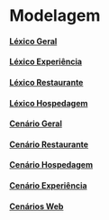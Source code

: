 <h1>Modelagem</h1>

<div class="row">
  <div class="col s12 m3 center-align">
  <a href="lexicos_cenarios/lex_geral" class="module-link">
    <h4 class="promo-heading">
     Léxico Geral
    </h4>
  </a>
  </div>

  <div class="col s12 m3 center-align">
  <a href="lexicos_cenarios/lex_experiencia" class="module-link">
    <h4 class="promo-heading">
     Léxico Experiência
    </h4>
  </a>
  </div>

  <div class="col s12 m3 center-align">
  <a href="lexicos_cenarios/lex_restaurantes" class="module-link">
    <h4 class="promo-heading">
     Léxico Restaurante
    </h4>
  </a>
  </div>
  <div class="col s12 m3 center-align">
  <a href="lexicos_cenarios/lex_hospedagem" class="module-link">
    <h4 class="promo-heading">
     Léxico Hospedagem
    </h4>
  </a>
  </div>
</div>

<div class="row">
  <div class="col s12 m3 center-align">
    <a href="lexicos_cenarios/cen_geral" class="module-link">
      <h4 class="promo-heading">
       Cenário Geral
      </h4>
    </a>
  </div>
  <div class="col s12 m3 center-align">
    <a href="lexicos_cenarios/cen_restaurantes" class="module-link">
      <h4 class="promo-heading">
       Cenário Restaurante
      </h4>
    </a>
  </div>
  <div class="col s12 m3 center-align">
    <a href="lexicos_cenarios/cen_hospedagem" class="module-link">
      <h4 class="promo-heading">
       Cenário Hospedagem
      </h4>
    </a>
  </div>
  <div class="col s12 m3 center-align">
    <a href="lexicos_cenarios/cen_experiencia" class="module-link">
      <h4 class="promo-heading">
       Cenário Experiência
      </h4>
    </a>
  </div>
  <div class="col s12 m3 offset-m3" center-align">
    <a href="lexicos_cenarios/cen_web" class="module-link">
      <h4 class="promo-heading">
       Cenários Web
      </h4>
    </a>
  </div>
</div>
